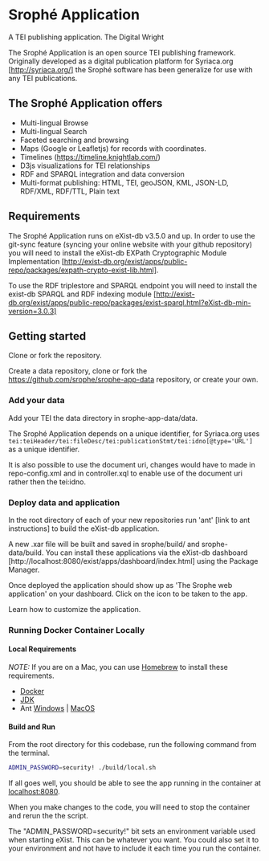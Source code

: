# Srophé Application

A TEI publishing application. The Digital Wright

The Srophé Application is an open source TEI publishing framework. Originally developed as a digital publication platform for Syriaca.org [http://syriaca.org/] the Srophé software has been generalize for use with any TEI publications.

## The Srophé Application offers

* Multi-lingual Browse
* Multi-lingual Search
* Faceted searching and browsing
* Maps (Google or Leafletjs) for records with coordinates.
* Timelines (https://timeline.knightlab.com/)
* D3js visualizations for TEI relationships
* RDF and SPARQL integration and data conversion
* Multi-format publishing: HTML, TEI, geoJSON, KML, JSON-LD, RDF/XML, RDF/TTL, Plain text

## Requirements

The Srophé Application runs on eXist-db v3.5.0 and up. In order to use the git-sync feature (syncing your online website with your github repository) you will need to install the eXist-db EXPath Cryptographic Module Implementation [http://exist-db.org/exist/apps/public-repo/packages/expath-crypto-exist-lib.html].

To use the RDF triplestore and SPARQL endpoint you will need to install the exist-db SPARQL and RDF indexing module [http://exist-db.org/exist/apps/public-repo/packages/exist-sparql.html?eXist-db-min-version=3.0.3]

## Getting started

Clone or fork the repository.

Create a data repository, clone or fork the https://github.com/srophe/srophe-app-data repository, or create your own.

### Add your data

Add your TEI the data directory in srophe-app-data/data.

The Srophé Application depends on a unique identifier, for Syriaca.org uses `tei:teiHeader/tei:fileDesc/tei:publicationStmt/tei:idno[@type='URL']` as a unique identifier.

It is also possible to use the document uri, changes would have to made in repo-config.xml and in controller.xql to enable use of the document uri rather then the tei:idno.

### Deploy data and application

In the root directory of each of your new repositories run 'ant' [link to ant instructions] to build the eXist-db application.

A new .xar file will be built and saved in srophe/build/ and srophe-data/build. You can install these applications via the eXist-db dashboard [http://localhost:8080/exist/apps/dashboard/index.html] using the Package Manager.

Once deployed the application should show up as 'The Srophe web application' on your dashboard.
Click on the icon to be taken to the app.

Learn how to customize the application.

### Running Docker Container Locally

#### Local Requirements

*NOTE:* If you are on a Mac, you can use [Homebrew](https://brew.sh/) to install these requirements.

* [Docker](https://www.docker.com/products/docker-desktop/)
* [JDK](https://www.oracle.com/java/technologies/downloads/)
* Ant [Windows](https://mkyong.com/ant/how-to-install-apache-ant-on-windows/) | [MacOS](https://mkyong.com/ant/how-to-apache-ant-on-mac-os-x/)

#### Build and Run

From the root directory for this codebase, run the following command from the terminal.

~~~bash
ADMIN_PASSWORD=security! ./build/local.sh
~~~

If all goes well, you should be able to see the app running in the container at [localhost:8080](http://localhost:8080).

When you make changes to the code, you will need to stop the container and rerun the the script.

The "ADMIN_PASSWORD=security!" bit sets an environment variable used when starting eXist. This can be whatever you want. You could also set it to your environment and not have to include it each time you run the container.
